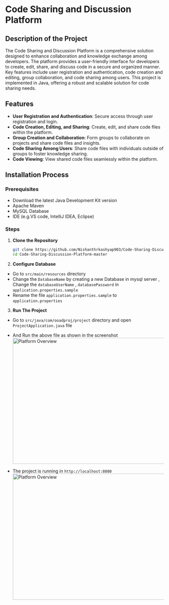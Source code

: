 # Code Sharing and Discussion Platform

## Description of the Project
The Code Sharing and Discussion Platform is a comprehensive solution designed to enhance collaboration and knowledge exchange among developers. The platform provides a user-friendly interface for developers to create, edit, share, and discuss code in a secure and organized manner. Key features include user registration and authentication, code creation and editing, group collaboration, and code sharing among users. This project is implemented in Java, offering a robust and scalable solution for code sharing needs.

## Features
- **User Registration and Authentication**: Secure access through user registration and login.
- **Code Creation, Editing, and Sharing**: Create, edit, and share code files within the platform.
- **Group Creation and Collaboration**: Form groups to collaborate on projects and share code files and insights.
- **Code Sharing Among Users**: Share code files with individuals outside of groups to foster knowledge sharing.
- **Code Viewing**: View shared code files seamlessly within the platform.

## Installation Process
### Prerequisites
- Download the latest Java Development Kit version 
- Apache Maven
- MySQL Database
- IDE (e.g.VS code, IntelliJ IDEA, Eclipse)

### Steps
1. **Clone the Repository**
   ```bash
   git clone https://github.com/Nishanthrkashyap903/Code-Sharing-Discussion-Platform.git
   cd Code-Sharing-Discussion-Platform-master

2. **Configure Database**
- Go to `src/main/resources` directory 
- Change the `DatabaseName` by creating a new Database in mysql server , Change the `databaseUserName`  , `databasePassword`  in `application.properties.sample` 
- Rename the file `application.properties.sample` to `application.properties`  

3. **Run The Project**
- Go to `src/java/com/ooadproj/project` directory and open `ProjectApplication.java` file
- And Run the above file as shown in the screenshot 
  <img src="images/ProjectInit.png" alt="Platform Overview" width="600" height="400">

- The project is running in `http://localhost:8080`
  <img src="images/Output.png" alt="Platform Overview" width="600" height="400">

